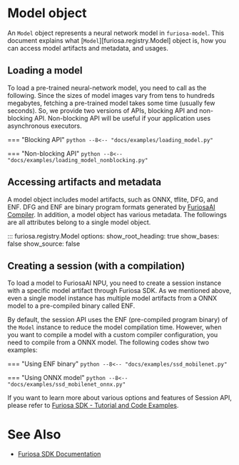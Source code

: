 # Model object

An `Model` object represents a neural network model in `furiosa-model`. 
This document explains what [`Model`][furiosa.registry.Model] object is, 
how you can access model artifacts and metadata, and usages.

## Loading a model
To load a pre-trained neural-network model, you need to call as the following.
Since the sizes of model images vary from tens to hundreds megabytes, 
fetching a pre-trained model takes some time (usually few seconds).
So, we provide two versions of APIs, blocking API and non-blocking API. 
Non-blocking API will be useful if your application uses asynchronous executors.

=== "Blocking API"
    ```python
    --8<-- "docs/examples/loading_model.py"
    ```

=== "Non-blocking API"
    ```python
    --8<-- "docs/examples/loading_model_nonblocking.py"
    ```

## Accessing artifacts and metadata
A model object includes model artifacts, such as ONNX, tflite, DFG, and ENF. 
DFG and ENF are binary program formats 
generated by [FuriosaAI Compiler](https://furiosa-ai.github.io/docs/latest/en/software/compiler.html).
In addition, a model object has various metadata. The followings are all attributes belong to 
a single model object.

::: furiosa.registry.Model
    options:
        show_root_heading: true
        show_bases: false
        show_source: false
 

## Creating a session (with a compilation)
To load a model to FuriosaAI NPU, you need to create a session instance with a specific model artifact 
through Furiosa SDK. As we mentioned above, even a single model instance has multiple model artifacts 
from a ONNX model to a pre-compiled binary called ENF.

By default, the session API uses the ENF (pre-compiled program binary) of the `Model` instance 
to reduce the model compilation time. 
However, when you want to compile a model with a custom compiler configuration, you need to compile 
from a ONNX model. The following codes show two examples:

=== "Using ENF binary"
    ```python
    --8<-- "docs/examples/ssd_mobilenet.py"
    ```

=== "Using ONNX model"
    ```python
    --8<-- "docs/examples/ssd_mobilenet_onnx.py"
    ```

If you want to learn more about various options and features of Session API, 
please refer to [Furiosa SDK - Tutorial and Code Examples](https://furiosa-ai.github.io/docs/latest/en/software/tutorials.html).

# See Also
* [Furiosa SDK Documentation](https://furiosa-ai.github.io/docs/latest/en/)